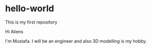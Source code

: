 # hello-world
This is my first repository

Hi Aliens

I'm Mustafa. I will be an engineer and also 3D modelling is my hobby.
